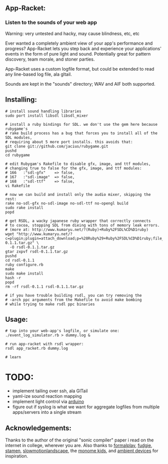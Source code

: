 ## App-Racket:
### Listen to the sounds of your web app

Warning: very untested and hacky, may cause blindness, etc, etc

Ever wanted a completely ambient view of your app's performance and
progress? App-Racket lets you step back and experience your
applications' events in the form of pure light and sound. Potentially
great for pattern discovery, team morale, and stoner parties.

App-Racket uses a custom logfile format, but could be extended to
read any line-based log file, ala gltail.

Sounds are kept in the "sounds" directory; WAV and AIF both supported.

## Installing:

    # install sound handling libraries
    sudo port install libsdl libsdl_mixer

    # install a ruby bindings for SDL. we don't use the gem here because rubygame's
    # rake build process has a bug that forces you to install all of the SDL modules,
    # requiring about 5 more port installs. this avoids that:
    git clone git://github.com/jacius/rubygame.git
    pushd
    cd rubygame

    # edit Rubygam's Rakefile to disable gfx, image, and ttf modules,
    # changing true to false for the gfx, image, and ttf modules:
    # 166   :"sdl-gfx"    => false,
    # 167   :"sdl-image"  => false,
    # 168   :"sdl-ttf"    => false,
    vi Rakefile

    # now we can build and install only the audio mixer, skipping the rest:
    rake no-sdl-gfx no-sdl-image no-sdl-ttf no-opengl build
    sudo rake install
    popd

    # get RSDL, a wacky japanese ruby wrapper that correctly connects
    # to cocoa, stopping SDL from dieing with tons of memory leak errors.
    # (more at: http://www.kumaryu.net/?(Ruby)+Ruby%2FSDL%CD%D1ruby)
    wget "http://www.kumaryu.net/?c=plugin;plugin=attach_download;p=%28Ruby%29+Ruby%2FSDL%CD%D1ruby;file_name=rsdl-0.1.1.tar.gz" \
      -O rsdl-0.1.1.tar.gz
    gtar zxpvf rsdl-0.1.1.tar.gz
    pushd
    cd rsdl-0.1.1
    ruby configure.rb
    make
    sudo make install
    hash -r
    popd
    rm -rf rsdl-0.1.1 rsdl-0.1.1.tar.gz

    # if you have trouble building rsdl, you can try removing the
    # -arch ppc arguments from the Makefile to avoid make bombing
    # while trying to make rsdl ppc binaries

## Usage:
    # tap into your web-app's logfile, or simulate one:
    ./event_log_simulator.rb > dummy.log &

    # run app-racket with rsdl wrapper:
    rsdl app_racket.rb dummy.log

    # learn

# TODO:
 * implement tailing over ssh, ala GlTail
 * yaml-ize sound reaction mapping
 * implement light control via [arduino](http://rad.rubyforge.org/)
 * figure out if syslog is what we want for aggregate logfiles from
   multiple apps/servers into a single stream

## Acknowledgements:
Thanks to the author of the original "sonic compiler" paper i read
on the internet in college, wherever you are. Also thanks to
[formalplay](http://formalplay.com),
[fudgie](http://www.fudgie.org),
[stamen](http://stamen.com/),
[slowmotionlandscape](http://companypolicy.tv),
the [monome kids](http://monome.org/),
and [ambient devices](http://ambientdevices.myshopify.com/products/stock-orb)
for inspiration.
